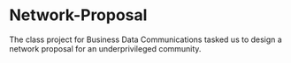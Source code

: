 # Network-Proposal
The class project for Business Data Communications tasked us to design a network proposal for an underprivileged community.
